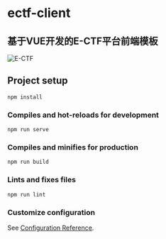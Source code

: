 # ectf-client

## 基于VUE开发的E-CTF平台前端模板

![E-CTF](./img/E-CTF.gif)

## Project setup
```
npm install
```

### Compiles and hot-reloads for development
```
npm run serve
```

### Compiles and minifies for production
```
npm run build
```

### Lints and fixes files
```
npm run lint
```

### Customize configuration
See [Configuration Reference](https://cli.vuejs.org/config/).
